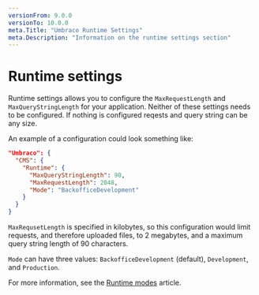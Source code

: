 ```yaml
---
versionFrom: 9.0.0
versionTo: 10.0.0
meta.Title: "Umbraco Runtime Settings"
meta.Description: "Information on the runtime settings section"
---
```


# Runtime settings

Runtime settings allows you to configure the `MaxRequestLength` and `MaxQueryStringLength` for your application. Neither of these settings needs to be configured. If nothing is configured reqests and query string can be any size.

An example of a configuration could look something like:

```json
"Umbraco": {
  "CMS": {
    "Runtime": {
      "MaxQueryStringLength": 90,
      "MaxRequestLength": 2048,
      "Mode": "BackofficeDevelopment"
    }
  }
}
```

`MaxRequsetLength` is specified in kilobytes, so this configuration would limit requests, and therefore uploaded files, to 2 megabytes, and a maximum query string length of 90 characters.

`Mode` can have three values: `BackofficeDevelopment` (default), `Development`, and `Production`.

For more information, see the [Runtime modes](../../fundamentals/setup/server-setup/runtime-modes.md) article.

